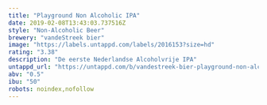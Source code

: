 ```yaml
---
title: "Playground Non Alcoholic IPA"
date: 2019-02-08T13:43:03.737516Z
style: "Non-Alcoholic Beer"
brewery: "vandeStreek bier"
image: "https://labels.untappd.com/labels/2016153?size=hd"
rating: "3.38"
description: "De eerste Nederlandse Alcoholvrije IPA"
untappd_url: "https://untappd.com/b/vandestreek-bier-playground-non-alcoholic-ipa/2016153"
abv: "0.5"
ibu: "50"
robots: noindex,nofollow
---
```

